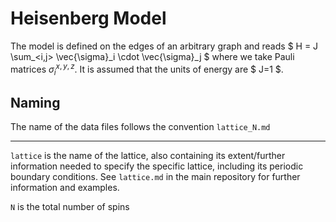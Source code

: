 # Heisenberg Model


The model is defined on the edges of an arbitrary graph and reads
$ H = J \sum_<i,j> \vec{\sigma}_i \cdot \vec{\sigma}_j  $
where we take Pauli matrices $\sigma^{x,y,z}_i$.
It is assumed that the units of energy are $ J=1 $.

## Naming

The name of the data files follows the convention `lattice_N.md`

---

`lattice` is the name of the lattice, also containing its extent/further information needed to specify the specific lattice, including its periodic boundary conditions. See `lattice.md` in the main repository for further information and examples.

`N` is the total number of spins
